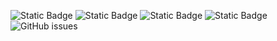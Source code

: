![Static Badge](https://img.shields.io/badge/blacklists-60-000000) ![Static Badge](https://img.shields.io/badge/blacklisted-2851097-cc0000) ![Static Badge](https://img.shields.io/badge/whitelisted-2242-00CC00) ![Static Badge](https://img.shields.io/badge/streaming_blacklist-28107-000000) ![GitHub issues](https://img.shields.io/github/issues/fabriziosalmi/blacklists)
